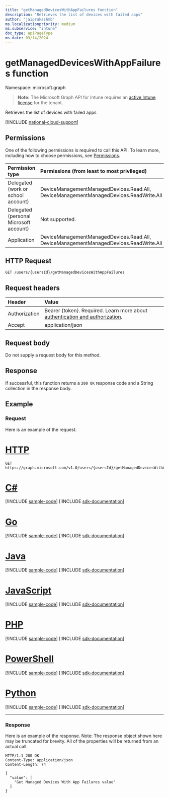 ```yaml
---
title: "getManagedDevicesWithAppFailures function"
description: "Retrieves the list of devices with failed apps"
author: "jaiprakashmb"
ms.localizationpriority: medium
ms.subservice: "intune"
doc_type: apiPageType
ms.date: 03/14/2024
---
```


# getManagedDevicesWithAppFailures function

Namespace: microsoft.graph

> **Note:** The Microsoft Graph API for Intune requires an [active Intune license](https://go.microsoft.com/fwlink/?linkid=839381) for the tenant.

Retrieves the list of devices with failed apps

[!INCLUDE [national-cloud-support](../../includes/all-clouds.md)]

## Permissions
One of the following permissions is required to call this API. To learn more, including how to choose permissions, see [Permissions](/graph/permissions-reference).

|Permission type|Permissions (from least to most privileged)|
|:---|:---|
|Delegated (work or school account)|DeviceManagementManagedDevices.Read.All, DeviceManagementManagedDevices.ReadWrite.All|
|Delegated (personal Microsoft account)|Not supported.|
|Application|DeviceManagementManagedDevices.Read.All, DeviceManagementManagedDevices.ReadWrite.All|

## HTTP Request
<!-- {
  "blockType": "ignored"
}
-->
``` http
GET /users/{usersId}/getManagedDevicesWithAppFailures
```

## Request headers
|Header|Value|
|:---|:---|
|Authorization|Bearer {token}. Required. Learn more about [authentication and authorization](/graph/auth/auth-concepts).|
|Accept|application/json|

## Request body
Do not supply a request body for this method.

## Response
If successful, this function returns a `200 OK` response code and a String collection in the response body.

## Example

### Request
Here is an example of the request.

# [HTTP](#tab/http)
<!-- { "blockType": "request" , "name" : "intune_troubleshooting_user_getmanageddeviceswithappfailures_getmanageddeviceswithappfailures_function" }-->
``` http
GET https://graph.microsoft.com/v1.0/users/{usersId}/getManagedDevicesWithAppFailures
```

# [C#](#tab/csharp)
[!INCLUDE [sample-code](../includes/snippets/csharp/intune-troubleshooting-user-getmanageddeviceswithappfailures-getmanageddeviceswithappfailures-function-csharp-snippets.md)]
[!INCLUDE [sdk-documentation](../includes/snippets/snippets-sdk-documentation-link.md)]

# [Go](#tab/go)
[!INCLUDE [sample-code](../includes/snippets/go/intune-troubleshooting-user-getmanageddeviceswithappfailures-getmanageddeviceswithappfailures-function-go-snippets.md)]
[!INCLUDE [sdk-documentation](../includes/snippets/snippets-sdk-documentation-link.md)]

# [Java](#tab/java)
[!INCLUDE [sample-code](../includes/snippets/java/intune-troubleshooting-user-getmanageddeviceswithappfailures-getmanageddeviceswithappfailures-function-java-snippets.md)]
[!INCLUDE [sdk-documentation](../includes/snippets/snippets-sdk-documentation-link.md)]

# [JavaScript](#tab/javascript)
[!INCLUDE [sample-code](../includes/snippets/javascript/intune-troubleshooting-user-getmanageddeviceswithappfailures-getmanageddeviceswithappfailures-function-javascript-snippets.md)]
[!INCLUDE [sdk-documentation](../includes/snippets/snippets-sdk-documentation-link.md)]

# [PHP](#tab/php)
[!INCLUDE [sample-code](../includes/snippets/php/intune-troubleshooting-user-getmanageddeviceswithappfailures-getmanageddeviceswithappfailures-function-php-snippets.md)]
[!INCLUDE [sdk-documentation](../includes/snippets/snippets-sdk-documentation-link.md)]

# [PowerShell](#tab/powershell)
[!INCLUDE [sample-code](../includes/snippets/powershell/intune-troubleshooting-user-getmanageddeviceswithappfailures-getmanageddeviceswithappfailures-function-powershell-snippets.md)]
[!INCLUDE [sdk-documentation](../includes/snippets/snippets-sdk-documentation-link.md)]

# [Python](#tab/python)
[!INCLUDE [sample-code](../includes/snippets/python/intune-troubleshooting-user-getmanageddeviceswithappfailures-getmanageddeviceswithappfailures-function-python-snippets.md)]
[!INCLUDE [sdk-documentation](../includes/snippets/snippets-sdk-documentation-link.md)]

---

### Response
Here is an example of the response. Note: The response object shown here may be truncated for brevity. All of the properties will be returned from an actual call.

<!-- { "blockType": "response" }-->
``` http
HTTP/1.1 200 OK
Content-Type: application/json
Content-Length: 74

{
  "value": [
    "Get Managed Devices With App Failures value"
  ]
}
```





